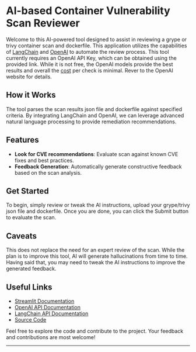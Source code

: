 # AI-based Container Vulnerability Scan Reviewer

Welcome to this AI-powered tool designed to assist in reviewing a grype or trivy container scan and dockerfile. This application utilizes the capabilities of [LangChain](https://github.com/LangChain/langchain) and [OpenAI](https://openai.com) to automate the review process. This tool currently requires an OpenAI API Key, which can be obtained using the provided link.   While it is not free, the OpenAI models provide the best results and overall the [cost](https://openai.com/pricing#language-models) per check is minimal.  Rever to the OpenAI website for details.

## How it Works
The tool parses the scan results json file and dockerfile against specified criteria. By integrating LangChain and OpenAI, we can leverage advanced natural language processing to provide remediation recommendations.

## Features
- **Look for CVE recommendations**:  Evaluate scan against known CVE fixes and best practices.
- **Feedback Generation**: Automatically generate constructive feedback based on the scan analysis.

## Get Started
To begin, simply review or tweak the AI instructions, upload your grype/trivy json file and dockerfile. Once you are done, you can click the Submit button to evaluate the scan.

## Caveats
This does not replace the need for an expert review of the scan.  While the plan is to improve this tool, AI will generate hallucinations from time to time. Having said that, you may need to tweak the AI instructions to improve the generated feedback.        

## Useful Links
- [Streamlit Documentation](https://docs.streamlit.io)
- [OpenAI API Documentation](https://beta.openai.com/docs/)
- [LangChain API Documentation](https://python.langchain.com/docs/get_started/introduction)
- [Source Code](https://github.com/empowerment-ai/vul-scan-reviewer)

Feel free to explore the code and contribute to the project. Your feedback and contributions are most welcome!

---
